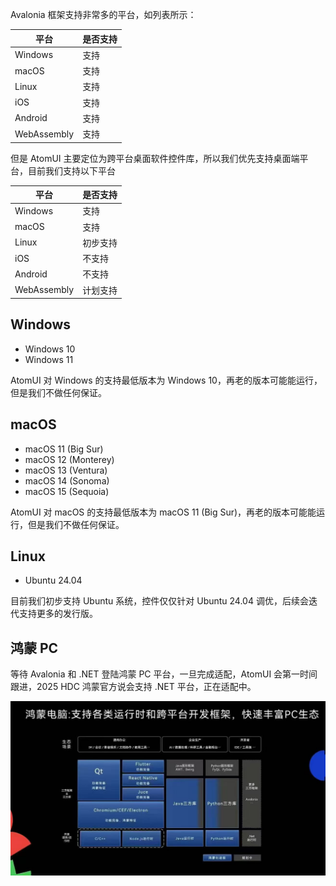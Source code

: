 Avalonia 框架支持非常多的平台，如列表所示：

| 平台          | 是否支持 |
|-------------|------|
| Windows     | 支持   |
| macOS       | 支持   |
| Linux       | 支持   |
| iOS         | 支持   |
| Android     | 支持   |
| WebAssembly | 支持   |

但是 AtomUI 主要定位为跨平台桌面软件控件库，所以我们优先支持桌面端平台，目前我们支持以下平台

| 平台          | 是否支持 |
|-------------|------|
| Windows     | 支持   |
| macOS       | 支持   |
| Linux       | 初步支持 |
| iOS         | 不支持  |
| Android     | 不支持  |
| WebAssembly | 计划支持 |

## Windows
- Windows 10
- Windows 11

AtomUI 对 Windows 的支持最低版本为 Windows 10，再老的版本可能能运行，但是我们不做任何保证。

## macOS

- macOS 11 (Big Sur)
- macOS 12 (Monterey)
- macOS 13 (Ventura)
- macOS 14 (Sonoma)
- macOS 15 (Sequoia)

AtomUI 对 macOS 的支持最低版本为 macOS 11 (Big Sur)，再老的版本可能能运行，但是我们不做任何保证。

## Linux

- Ubuntu 24.04

目前我们初步支持 Ubuntu 系统，控件仅仅针对 Ubuntu 24.04 调优，后续会迭代支持更多的发行版。

## 鸿蒙 PC

等待 Avalonia 和 .NET 登陆鸿蒙 PC 平台，一旦完成适配，AtomUI 会第一时间跟进，2025 HDC 鸿蒙官方说会支持 .NET 平台，正在适配中。

![](images/HarmonyOS.jpg)